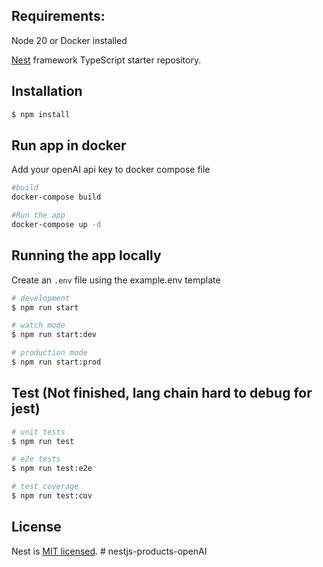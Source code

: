 ## Requirements:

Node 20 or Docker installed

[Nest](https://github.com/nestjs/nest) framework TypeScript starter repository.

## Installation

```bash
$ npm install
```

## Run app in docker

Add your openAI api key to docker compose file

```bash
#build
docker-compose build

#Run the app
docker-compose up -d
```

## Running the app locally

Create an `.env` file using the example.env template

```bash
# development
$ npm run start

# watch mode
$ npm run start:dev

# production mode
$ npm run start:prod
```

## Test (Not finished, lang chain hard to debug for jest)

```bash
# unit tests
$ npm run test

# e2e tests
$ npm run test:e2e

# test coverage
$ npm run test:cov
```

## License

Nest is [MIT licensed](LICENSE).
#   n e s t j s - p r o d u c t s - o p e n A I  
 